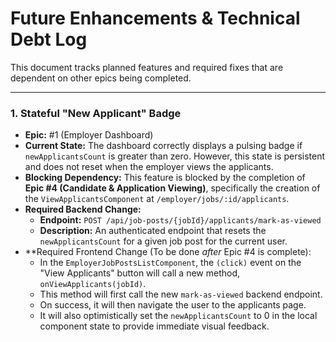 # Future Enhancements & Technical Debt Log

This document tracks planned features and required fixes that are dependent on other epics being completed.

---

### 1. Stateful "New Applicant" Badge

*   **Epic:** #1 (Employer Dashboard)
*   **Current State:** The dashboard correctly displays a pulsing badge if `newApplicantsCount` is greater than zero. However, this state is persistent and does not reset when the employer views the applicants.
*   **Blocking Dependency:** This feature is blocked by the completion of **Epic #4 (Candidate & Application Viewing)**, specifically the creation of the `ViewApplicantsComponent` at `/employer/jobs/:id/applicants`.
*   **Required Backend Change:**
    *   **Endpoint:** `POST /api/job-posts/{jobId}/applicants/mark-as-viewed`
    *   **Description:** An authenticated endpoint that resets the `newApplicantsCount` for a given job post for the current user.
*   **Required Frontend Change (To be done *after* Epic #4 is complete):
    *   In the `EmployerJobPostsListComponent`, the `(click)` event on the "View Applicants" button will call a new method, `onViewApplicants(jobId)`.
    *   This method will first call the new `mark-as-viewed` backend endpoint.
    *   On success, it will then navigate the user to the applicants page.
    *   It will also optimistically set the `newApplicantsCount` to 0 in the local component state to provide immediate visual feedback.
